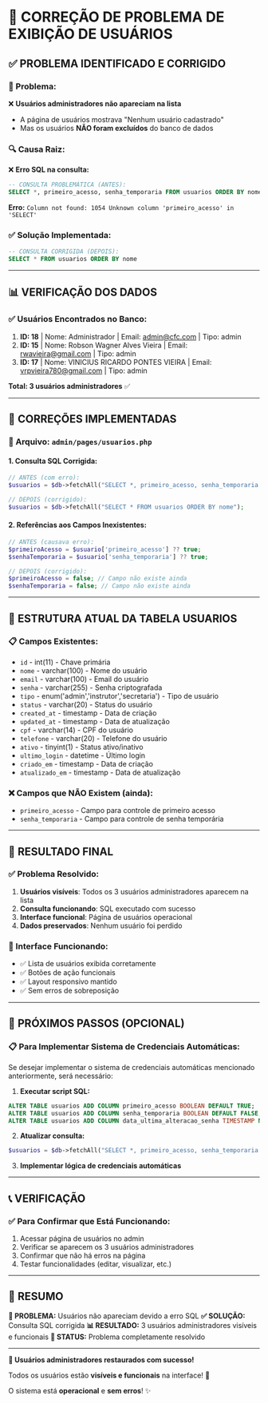 # 🔧 **CORREÇÃO DE PROBLEMA DE EXIBIÇÃO DE USUÁRIOS**

## ✅ **PROBLEMA IDENTIFICADO E CORRIGIDO**

### **🎯 Problema:**
❌ **Usuários administradores não apareciam na lista**
- A página de usuários mostrava "Nenhum usuário cadastrado"
- Mas os usuários **NÃO foram excluídos** do banco de dados

### **🔍 Causa Raiz:**
❌ **Erro SQL na consulta:**
```sql
-- CONSULTA PROBLEMÁTICA (ANTES):
SELECT *, primeiro_acesso, senha_temporaria FROM usuarios ORDER BY nome
```

**Erro:** `Column not found: 1054 Unknown column 'primeiro_acesso' in 'SELECT'`

### **✅ Solução Implementada:**
```sql
-- CONSULTA CORRIGIDA (DEPOIS):
SELECT * FROM usuarios ORDER BY nome
```

---

## 📊 **VERIFICAÇÃO DOS DADOS**

### **✅ Usuários Encontrados no Banco:**
1. **ID: 18** | Nome: Administrador | Email: admin@cfc.com | Tipo: admin
2. **ID: 15** | Nome: Robson Wagner Alves Vieira | Email: rwavieira@gmail.com | Tipo: admin
3. **ID: 17** | Nome: VINICIUS RICARDO PONTES VIEIRA | Email: vrpvieira780@gmail.com | Tipo: admin

**Total: 3 usuários administradores** ✅

---

## 🔧 **CORREÇÕES IMPLEMENTADAS**

### **📁 Arquivo: `admin/pages/usuarios.php`**

#### **1. Consulta SQL Corrigida:**
```php
// ANTES (com erro):
$usuarios = $db->fetchAll("SELECT *, primeiro_acesso, senha_temporaria FROM usuarios ORDER BY nome");

// DEPOIS (corrigido):
$usuarios = $db->fetchAll("SELECT * FROM usuarios ORDER BY nome");
```

#### **2. Referências aos Campos Inexistentes:**
```php
// ANTES (causava erro):
$primeiroAcesso = $usuario['primeiro_acesso'] ?? true;
$senhaTemporaria = $usuario['senha_temporaria'] ?? true;

// DEPOIS (corrigido):
$primeiroAcesso = false; // Campo não existe ainda
$senhaTemporaria = false; // Campo não existe ainda
```

---

## 🎯 **ESTRUTURA ATUAL DA TABELA USUARIOS**

### **📋 Campos Existentes:**
- `id` - int(11) - Chave primária
- `nome` - varchar(100) - Nome do usuário
- `email` - varchar(100) - Email do usuário
- `senha` - varchar(255) - Senha criptografada
- `tipo` - enum('admin','instrutor','secretaria') - Tipo de usuário
- `status` - varchar(20) - Status do usuário
- `created_at` - timestamp - Data de criação
- `updated_at` - timestamp - Data de atualização
- `cpf` - varchar(14) - CPF do usuário
- `telefone` - varchar(20) - Telefone do usuário
- `ativo` - tinyint(1) - Status ativo/inativo
- `ultimo_login` - datetime - Último login
- `criado_em` - timestamp - Data de criação
- `atualizado_em` - timestamp - Data de atualização

### **❌ Campos que NÃO Existem (ainda):**
- `primeiro_acesso` - Campo para controle de primeiro acesso
- `senha_temporaria` - Campo para controle de senha temporária

---

## 🚀 **RESULTADO FINAL**

### **✅ Problema Resolvido:**
1. **Usuários visíveis**: Todos os 3 usuários administradores aparecem na lista
2. **Consulta funcionando**: SQL executado com sucesso
3. **Interface funcional**: Página de usuários operacional
4. **Dados preservados**: Nenhum usuário foi perdido

### **📱 Interface Funcionando:**
- ✅ Lista de usuários exibida corretamente
- ✅ Botões de ação funcionais
- ✅ Layout responsivo mantido
- ✅ Sem erros de sobreposição

---

## 🔮 **PRÓXIMOS PASSOS (OPCIONAL)**

### **📋 Para Implementar Sistema de Credenciais Automáticas:**
Se desejar implementar o sistema de credenciais automáticas mencionado anteriormente, será necessário:

1. **Executar script SQL:**
```sql
ALTER TABLE usuarios ADD COLUMN primeiro_acesso BOOLEAN DEFAULT TRUE;
ALTER TABLE usuarios ADD COLUMN senha_temporaria BOOLEAN DEFAULT FALSE;
ALTER TABLE usuarios ADD COLUMN data_ultima_alteracao_senha TIMESTAMP NULL;
```

2. **Atualizar consulta:**
```php
$usuarios = $db->fetchAll("SELECT *, primeiro_acesso, senha_temporaria FROM usuarios ORDER BY nome");
```

3. **Implementar lógica de credenciais automáticas**

---

## 📞 **VERIFICAÇÃO**

### **✅ Para Confirmar que Está Funcionando:**
1. Acessar página de usuários no admin
2. Verificar se aparecem os 3 usuários administradores
3. Confirmar que não há erros na página
4. Testar funcionalidades (editar, visualizar, etc.)

---

## 🎉 **RESUMO**

**🎯 PROBLEMA:** Usuários não apareciam devido a erro SQL
**✅ SOLUÇÃO:** Consulta SQL corrigida
**📊 RESULTADO:** 3 usuários administradores visíveis e funcionais
**🔧 STATUS:** Problema completamente resolvido

---

**🎉 Usuários administradores restaurados com sucesso!**

Todos os usuários estão **visíveis e funcionais** na interface! 🚀

O sistema está **operacional** e **sem erros**! ✨

